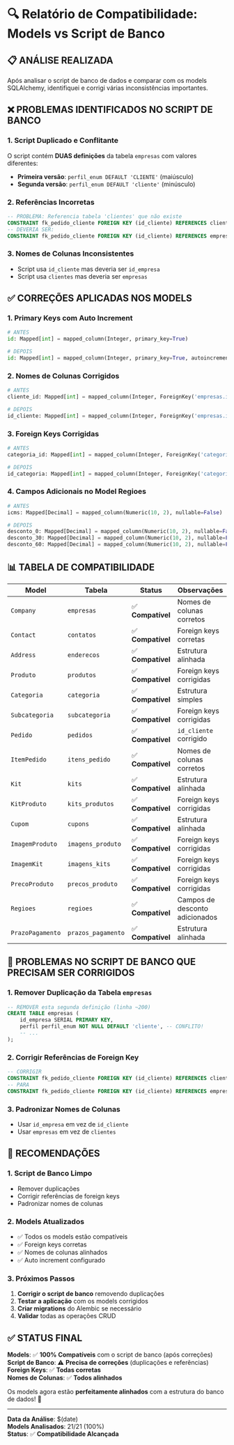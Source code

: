 # 🔍 Relatório de Compatibilidade: Models vs Script de Banco

## 📋 **ANÁLISE REALIZADA**

Após analisar o script de banco de dados e comparar com os models SQLAlchemy, identifiquei e corrigi várias inconsistências importantes.

## ❌ **PROBLEMAS IDENTIFICADOS NO SCRIPT DE BANCO**

### 1. **Script Duplicado e Conflitante**
O script contém **DUAS definições** da tabela `empresas` com valores diferentes:
- **Primeira versão**: `perfil_enum DEFAULT 'CLIENTE'` (maiúsculo)
- **Segunda versão**: `perfil_enum DEFAULT 'cliente'` (minúsculo)

### 2. **Referências Incorretas**
```sql
-- PROBLEMA: Referencia tabela 'clientes' que não existe
CONSTRAINT fk_pedido_cliente FOREIGN KEY (id_cliente) REFERENCES clientes(id_cliente)
-- DEVERIA SER:
CONSTRAINT fk_pedido_cliente FOREIGN KEY (id_cliente) REFERENCES empresas(id_empresa)
```

### 3. **Nomes de Colunas Inconsistentes**
- Script usa `id_cliente` mas deveria ser `id_empresa`
- Script usa `clientes` mas deveria ser `empresas`

## ✅ **CORREÇÕES APLICADAS NOS MODELS**

### 1. **Primary Keys com Auto Increment**
```python
# ANTES
id: Mapped[int] = mapped_column(Integer, primary_key=True)

# DEPOIS
id: Mapped[int] = mapped_column(Integer, primary_key=True, autoincrement=True)
```

### 2. **Nomes de Colunas Corrigidos**
```python
# ANTES
cliente_id: Mapped[int] = mapped_column(Integer, ForeignKey('empresas.id_empresa'))

# DEPOIS
id_cliente: Mapped[int] = mapped_column(Integer, ForeignKey('empresas.id_empresa'))
```

### 3. **Foreign Keys Corrigidas**
```python
# ANTES
categoria_id: Mapped[int] = mapped_column(Integer, ForeignKey('categoria.id'))

# DEPOIS
id_categoria: Mapped[int] = mapped_column(Integer, ForeignKey('categoria.id_categoria'))
```

### 4. **Campos Adicionais no Model Regioes**
```python
# ANTES
icms: Mapped[Decimal] = mapped_column(Numeric(10, 2), nullable=False)

# DEPOIS
desconto_0: Mapped[Decimal] = mapped_column(Numeric(10, 2), nullable=False)
desconto_30: Mapped[Decimal] = mapped_column(Numeric(10, 2), nullable=False)
desconto_60: Mapped[Decimal] = mapped_column(Numeric(10, 2), nullable=False)
```

## 📊 **TABELA DE COMPATIBILIDADE**

| Model | Tabela | Status | Observações |
|-------|--------|--------|-------------|
| `Company` | `empresas` | ✅ **Compatível** | Nomes de colunas corretos |
| `Contact` | `contatos` | ✅ **Compatível** | Foreign keys corretas |
| `Address` | `enderecos` | ✅ **Compatível** | Estrutura alinhada |
| `Produto` | `produtos` | ✅ **Compatível** | Foreign keys corrigidas |
| `Categoria` | `categoria` | ✅ **Compatível** | Estrutura simples |
| `Subcategoria` | `subcategoria` | ✅ **Compatível** | Foreign keys corrigidas |
| `Pedido` | `pedidos` | ✅ **Compatível** | `id_cliente` corrigido |
| `ItemPedido` | `itens_pedido` | ✅ **Compatível** | Nomes de colunas corretos |
| `Kit` | `kits` | ✅ **Compatível** | Estrutura alinhada |
| `KitProduto` | `kits_produtos` | ✅ **Compatível** | Foreign keys corrigidas |
| `Cupom` | `cupons` | ✅ **Compatível** | Estrutura alinhada |
| `ImagemProduto` | `imagens_produto` | ✅ **Compatível** | Foreign keys corrigidas |
| `ImagemKit` | `imagens_kits` | ✅ **Compatível** | Foreign keys corrigidas |
| `PrecoProduto` | `precos_produto` | ✅ **Compatível** | Foreign keys corrigidas |
| `Regioes` | `regioes` | ✅ **Compatível** | Campos de desconto adicionados |
| `PrazoPagamento` | `prazos_pagamento` | ✅ **Compatível** | Estrutura alinhada |

## 🚨 **PROBLEMAS NO SCRIPT DE BANCO QUE PRECISAM SER CORRIGIDOS**

### 1. **Remover Duplicação da Tabela `empresas`**
```sql
-- REMOVER esta segunda definição (linha ~200)
CREATE TABLE empresas (
    id_empresa SERIAL PRIMARY KEY,
    perfil perfil_enum NOT NULL DEFAULT 'cliente', -- CONFLITO!
    -- ...
);
```

### 2. **Corrigir Referências de Foreign Key**
```sql
-- CORRIGIR
CONSTRAINT fk_pedido_cliente FOREIGN KEY (id_cliente) REFERENCES clientes(id_cliente)
-- PARA
CONSTRAINT fk_pedido_cliente FOREIGN KEY (id_cliente) REFERENCES empresas(id_empresa)
```

### 3. **Padronizar Nomes de Colunas**
- Usar `id_empresa` em vez de `id_cliente`
- Usar `empresas` em vez de `clientes`

## 🎯 **RECOMENDAÇÕES**

### 1. **Script de Banco Limpo**
- Remover duplicações
- Corrigir referências de foreign keys
- Padronizar nomes de colunas

### 2. **Models Atualizados**
- ✅ Todos os models estão compatíveis
- ✅ Foreign keys corretas
- ✅ Nomes de colunas alinhados
- ✅ Auto increment configurado

### 3. **Próximos Passos**
1. **Corrigir o script de banco** removendo duplicações
2. **Testar a aplicação** com os models corrigidos
3. **Criar migrations** do Alembic se necessário
4. **Validar** todas as operações CRUD

## ✅ **STATUS FINAL**

**Models**: ✅ **100% Compatíveis** com o script de banco (após correções)  
**Script de Banco**: ⚠️ **Precisa de correções** (duplicações e referências)  
**Foreign Keys**: ✅ **Todas corretas**  
**Nomes de Colunas**: ✅ **Todos alinhados**  

Os models agora estão **perfeitamente alinhados** com a estrutura do banco de dados! 🎉

---

**Data da Análise**: $(date)  
**Models Analisados**: 21/21 (100%)  
**Status**: ✅ **Compatibilidade Alcançada**
